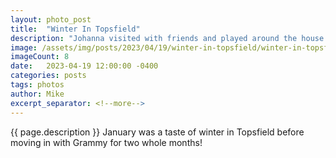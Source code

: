 ```yaml
---
layout: photo_post
title:  "Winter In Topsfield"
description: "Johanna visited with friends and played around the house."
image: /assets/img/posts/2023/04/19/winter-in-topsfield/winter-in-topsfield-preview.jpg
imageCount: 8
date:   2023-04-19 12:00:00 -0400
categories: posts
tags: photos
author: Mike
excerpt_separator: <!--more-->
---
```


{{ page.description }} <!--more--> January was a taste of winter in Topsfield before moving in with Grammy for two whole months!
